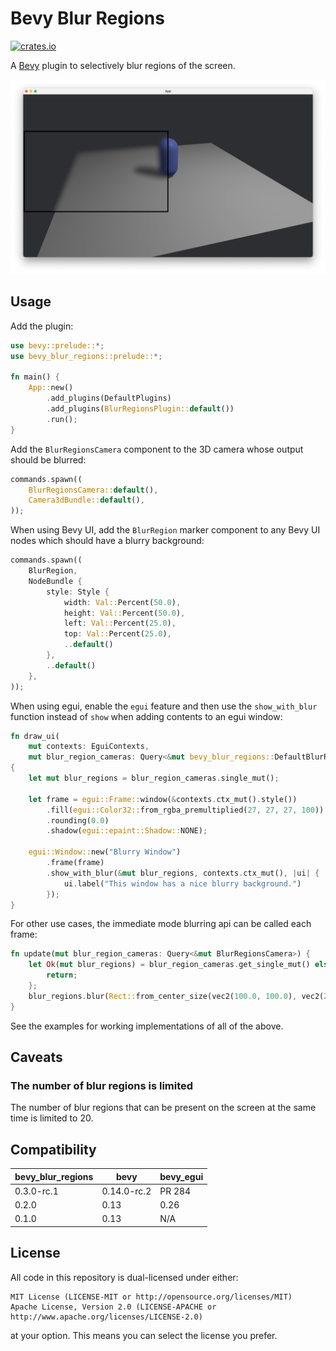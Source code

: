 # Bevy Blur Regions

[![crates.io](https://img.shields.io/crates/v/bevy_blur_regions)](https://crates.io/crates/bevy_blur_regions)

A [Bevy](https://github.com/bevyengine/bevy) plugin to selectively blur regions of the screen.

![screenshot](content/screenshot.png)

## Usage

Add the plugin:

```rust
use bevy::prelude::*;
use bevy_blur_regions::prelude::*;

fn main() {
    App::new()
        .add_plugins(DefaultPlugins)
        .add_plugins(BlurRegionsPlugin::default())
        .run();
}
```

Add the `BlurRegionsCamera` component to the 3D camera whose output should be blurred:

```rust
commands.spawn((
    BlurRegionsCamera::default(),
    Camera3dBundle::default(),
));
```

When using Bevy UI, add the `BlurRegion` marker component to any Bevy UI nodes which should have a blurry background:

```rust
commands.spawn((
    BlurRegion,
    NodeBundle {
        style: Style {
            width: Val::Percent(50.0),
            height: Val::Percent(50.0),
            left: Val::Percent(25.0),
            top: Val::Percent(25.0),
            ..default()
        },
        ..default()
    },
));
```

When using egui, enable the `egui` feature and then use the `show_with_blur` function instead of `show` when adding contents to an egui window:

```rust
fn draw_ui(
    mut contexts: EguiContexts,
    mut blur_region_cameras: Query<&mut bevy_blur_regions::DefaultBlurRegionsCamera>)
{
    let mut blur_regions = blur_region_cameras.single_mut();

    let frame = egui::Frame::window(&contexts.ctx_mut().style())
        .fill(egui::Color32::from_rgba_premultiplied(27, 27, 27, 100))
        .rounding(0.0)
        .shadow(egui::epaint::Shadow::NONE);

    egui::Window::new("Blurry Window")
        .frame(frame)
        .show_with_blur(&mut blur_regions, contexts.ctx_mut(), |ui| {
            ui.label("This window has a nice blurry background.")
        });
}
```

For other use cases, the immediate mode blurring api can be called each frame:

```rust
fn update(mut blur_region_cameras: Query<&mut BlurRegionsCamera>) {
    let Ok(mut blur_regions) = blur_region_cameras.get_single_mut() else {
        return;
    };
    blur_regions.blur(Rect::from_center_size(vec2(100.0, 100.0), vec2(200.0, 200.0)));
}
```

See the examples for working implementations of all of the above.

## Caveats

### The number of blur regions is limited

The number of blur regions that can be present on the screen at the same time is limited to 20.

## Compatibility

| bevy_blur_regions | bevy        | bevy_egui |
|-------------------|-------------|-----------|
| 0.3.0-rc.1        | 0.14.0-rc.2 | PR 284    |
| 0.2.0             | 0.13        | 0.26      |
| 0.1.0             | 0.13        | N/A       |

## License

All code in this repository is dual-licensed under either:

    MIT License (LICENSE-MIT or http://opensource.org/licenses/MIT)
    Apache License, Version 2.0 (LICENSE-APACHE or http://www.apache.org/licenses/LICENSE-2.0)

at your option. This means you can select the license you prefer.
